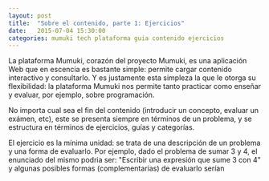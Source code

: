 ```yaml
---
layout: post
title:  "Sobre el contenido, parte 1: Ejercicios"
date:   2015-07-04 15:30:00
categories: mumuki tech plataforma guia contenido ejercicios
---
```


La plataforma Mumuki, corazón del proyecto Mumuki, es una aplicación Web que en escencia es bastante simple: permite cargar contenido interactivo y consultarlo. Y es justamente esta simpleza la que le otorga su flexibilidad: la plataforma Mumuki nos permite tanto practicar como enseñar y evaluar, por ejemplo, sobre programación. 

No importa cual sea el fin del contenido (introducir un concepto, evaluar un exámen, etc), este se presenta siempre en términos de un problema, y se estructura en términos de ejercicios, guías y categorías. 

El ejercicio es la mínima unidad: se trata de una descripción de un problema y una forma de evaluarlo. Por ejemplo, dado el problema de sumar 3 y 4, el enunciado del mismo podria ser: "Escribir una expresión que sume 3 con 4" y algunas posibles formas (complementarias) de evaluarlo serían 



